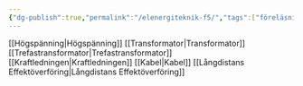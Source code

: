 ```yaml
---
{"dg-publish":true,"permalink":"/elenergiteknik-f5/","tags":["föreläsning","elenergiteknik"]}
---
```



[[Högspänning\|Högspänning]]
[[Transformator\|Transformator]]
[[Trefastransformator\|Trefastransformator]]
[[Kraftledningen\|Kraftledningen]]
[[Kabel\|Kabel]]
[[Långdistans Effektöverföring\|Långdistans Effektöverföring]]

